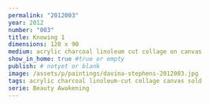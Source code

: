 ```yaml
---
permalink: "2012003"
year: 2012
number: "003"
title: Knowing 1
dimensions: 120 x 90
medium: acrylic charcoal linoleum cut collage on canvas
show_in_home: true #true or empty
publish: # notyet or blank
image: /assets/p/paintings/davina-stephens-2012003.jpg
tags: acrylic charcoal linoleum-cut collage canvas sold
serie: Beauty Awakening
---
```

